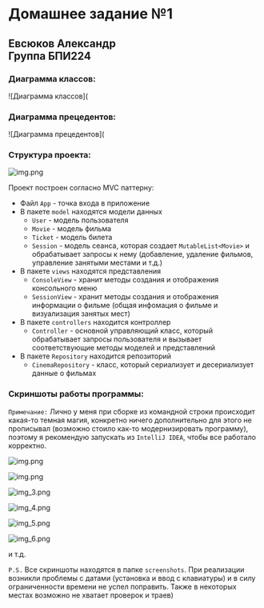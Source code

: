 # Домашнее задание №1
## Евсюков Александр </br> Группа БПИ224

### Диаграмма классов:
![Диаграмма классов](

### Диаграмма прецедентов:
![Диаграмма прецедентов](

### Структура проекта:
![img.png](screenshots/img.png)

Проект построен согласно MVC паттерну:
- Файл `App` - точка входа в приложение
- В пакете `model` находятся модели данных
    * `User` - модель пользователя
    * `Movie` - модель фильма
    * `Ticket` - модель билета
    * `Session` - модель сеанса, которая создает  `MutableList<Movie>` и 
  обрабатывает запросы к нему (добавление, удаление фильмов, управление занятыми местами и т.д.)
- В пакете `views` находятся представления
    * `ConsoleView` - хранит методы создания и отображения консольного меню
    * `SessionView` - хранит методы создания и отображения информации о фильме (общая инфомация о фильме и визуализация занятых мест)
- В пакете `controllers` находится контроллер
    * `Controller` - основной управляющий класс, который обрабатывает запросы пользователя и вызывает соответствующие методы моделей и представлений
- В пакете `Repository` находится репозиторий
    * `CinemaRepository` - класс, который сериализует и десериализует данные о фильмах 

### Скриншоты работы программы:

`Примечание:` Лично у меня при сборке из командной строки происходит какая-то темная магия, конкретно ничего дополнительно для этого не прописывал (возможно стоило как-то модернизировать программу), поэтому я рекомендую запускать из `IntelliJ IDEA`, чтобы все работало корректно.

![img.png](screenshots/img1.png) 

![img.png](screenshots/img2.png)

![img_3.png](screenshots/img3.png)

![img_4.png](screenshots/img4.png)

![img_5.png](screenshots/img5.png)

![img_6.png](screenshots/img6.png)

и т.д.

`P.S.` Все скриншоты находятся в папке `screenshots`. При реализации возникли проблемы с датами (установка и ввод с клавиатуры) и в силу ограниченности времени не успел поправить. Также в некоторых местах возможно не хватает проверок и траев)

